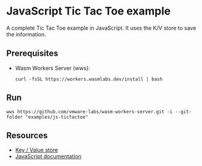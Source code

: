 # JavaScript Tic Tac Toe example

A complete Tic Tac Toe example in JavaScript. It uses the K/V store to save the information.

## Prerequisites

* Wasm Workers Server (wws):

  ```shell-session
  curl -fsSL https://workers.wasmlabs.dev/install | bash
  ```

## Run

```shell-session
wws https://github.com/vmware-labs/wasm-workers-server.git -i --git-folder "examples/js-tictactoe"
```

## Resources

* [Key / Value store](https://workers.wasmlabs.dev/docs/features/key-value)
* [JavaScript documentation](https://workers.wasmlabs.dev/docs/languages/javascript)
